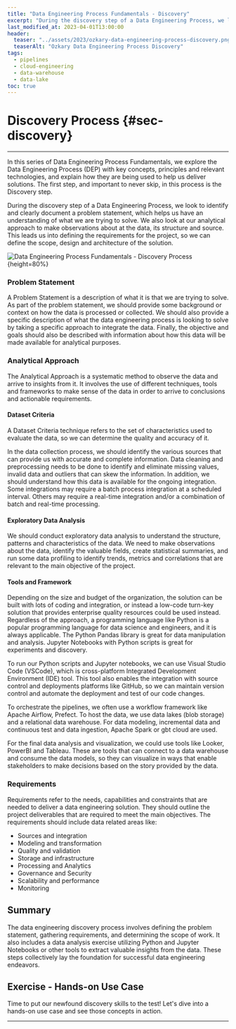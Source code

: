 ```yaml
---
title: "Data Engineering Process Fundamentals - Discovery"
excerpt: "During the discovery step of a Data Engineering Process, we look to identify and clearly document a problem statement, which helps us have an understanding of what we are trying to solve. We also look at our analytical approach to make observations about at the data, its structure and source. This leads us into defining the requirements for the project, so we can define the scope, design and architecture of the solution. "
last_modified_at: 2023-04-01T13:00:00
header:
  teaser: "../assets/2023/ozkary-data-engineering-process-discovery.png"
  teaserAlt: "Ozkary Data Engineering Process Discovery"
tags: 
  - pipelines  
  - cloud-engineering
  - data-warehouse
  - data-lake
toc: true
---
```


# Discovery Process {#sec-discovery}

---

In this series of Data Engineering Process Fundamentals, we explore the Data Engineering Process (DEP) with key concepts, principles and relevant technologies, and explain how they are being used to help us deliver solutions. The first step, and important to never skip, in this process is the Discovery step.

During the discovery step of a Data Engineering Process, we look to identify and clearly document a problem statement, which helps us have an understanding of what we are trying to solve. We also look at our analytical approach to make observations about at the data, its structure and source. This leads us into defining the requirements for the project, so we can define the scope, design and architecture of the solution.

![Data Engineering Process Fundamentals - Discovery Process](images/ozkary-data-engineering-process-discovery.png "Data Engineering Process - Discovery"){height=80%}


### Problem Statement

A Problem Statement is a description of what it is that we are trying to solve. As part of the problem statement, we should provide some background or context on how the data is processed or collected. We should also provide a specific description of what the data engineering process is looking to solve by taking a specific approach to integrate the data. Finally, the objective and goals should also be described with information about how this data will be made available for analytical purposes.

### Analytical Approach

The Analytical Approach is a systematic method to observe the data and arrive to insights from it. It involves the use of different techniques, tools and frameworks to make sense of the data in order to arrive to conclusions and actionable requirements. 

#### Dataset Criteria

A Dataset Criteria technique refers to the set of characteristics used to evaluate the data, so we can determine the quality and accuracy of it. 

In the data collection process, we should identify the various sources that can provide us with accurate and complete information. Data cleaning and preprocessing needs to be done to identify and eliminate missing values, invalid data and outliers that can skew the information. In addition, we should understand how this data is available for the ongoing integration. Some integrations may require a batch process integration at a scheduled interval. Others may require a real-time integration and/or a combination of batch and real-time processing.


#### Exploratory Data Analysis

We should conduct exploratory data analysis to understand the structure, patterns and characteristics of the data. We need to make observations about the data, identify the valuable fields, create statistical summaries, and run some data profiling to identify trends, metrics and correlations that are relevant to the main objective of the project.

#### Tools and Framework

Depending on the size and budget of the organization, the solution can be built with lots of coding and integration, or instead a low-code turn-key solution that provides enterprise quality resources could be used instead. Regardless of the approach, a programming language like Python is a popular programming language for data science and engineers, and it is always applicable. The Python Pandas library is great for data manipulation and analysis. Jupyter Notebooks with Python scripts is great for experiments and discovery.

To run our Python scripts and Jupyter notebooks, we can use Visual Studio Code (VSCode), which is cross-platform Integrated Development Environment (IDE) tool. This tool also enables the integration with source control and deployments platforms like GitHub, so we can maintain version control and automate the deployment and test of our code changes.

To orchestrate the pipelines, we often use a workflow framework like Apache Airflow, Prefect. To host the data, we use data lakes (blob storage) and a relational data warehouse. For data modeling, incremental data and continuous test and data ingestion, Apache Spark or gbt cloud are used.

For the final data analysis and visualization, we could use tools like Looker, PowerBI and Tableau. These are tools that can connect to a data warehouse and consume the data models, so they can visualize in ways that enable stakeholders to make decisions based on the story provided by the data.

### Requirements

Requirements refer to the needs, capabilities and constraints that are needed to deliver a data engineering solution. They should outline the project deliverables that are required to meet the main objectives. The requirements should include data related areas like: 

- Sources and integration
- Modeling and transformation
- Quality and validation
- Storage and infrastructure 
- Processing and Analytics
- Governance and Security
- Scalability and performance
- Monitoring

## Summary

The data engineering discovery process involves defining the problem statement, gathering requirements, and determining the scope of work. It also includes a data analysis exercise utilizing Python and Jupyter Notebooks or other tools to extract valuable insights from the data. These steps collectively lay the foundation for successful data engineering endeavors.

## Exercise - Hands-on Use Case

Time to put our newfound discovery skills to the test! Let's dive into a hands-on use case and see those concepts in action.

---